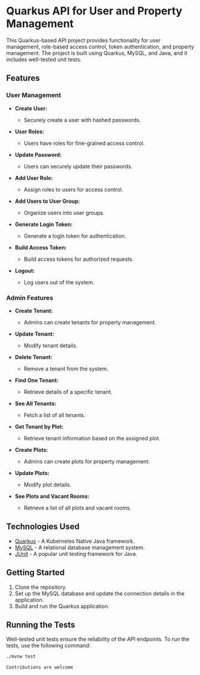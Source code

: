# Quarkus API for User and Property Management

This Quarkus-based API project provides functionality for user management, role-based access control, token authentication, and property management. The project is built using Quarkus, MySQL, and Java, and it includes well-tested unit tests.

## Features

### User Management

- **Create User:**
  - Securely create a user with hashed passwords.

- **User Roles:**
  - Users have roles for fine-grained access control.

- **Update Password:**
  - Users can securely update their passwords.

- **Add User Role:**
  - Assign roles to users for access control.

- **Add Users to User Group:**
  - Organize users into user groups.

- **Generate Login Token:**
  - Generate a login token for authentication.

- **Build Access Token:**
  - Build access tokens for authorized requests.

- **Logout:**
  - Log users out of the system.

### Admin Features

- **Create Tenant:**
  - Admins can create tenants for property management.

- **Update Tenant:**
  - Modify tenant details.

- **Delete Tenant:**
  - Remove a tenant from the system.

- **Find One Tenant:**
  - Retrieve details of a specific tenant.

- **See All Tenants:**
  - Fetch a list of all tenants.

- **Get Tenant by Plot:**
  - Retrieve tenant information based on the assigned plot.

- **Create Plots:**
  - Admins can create plots for property management.

- **Update Plots:**
  - Modify plot details.

- **See Plots and Vacant Rooms:**
  - Retrieve a list of all plots and vacant rooms.

## Technologies Used

- [Quarkus](https://quarkus.io/) - A Kubernetes Native Java framework.
- [MySQL](https://www.mysql.com/) - A relational database management system.
- [JUnit](https://junit.org/) - A popular unit testing framework for Java.

## Getting Started

1. Clone the repository.
2. Set up the MySQL database and update the connection details in the application.
3. Build and run the Quarkus application.

## Running the Tests

Well-tested unit tests ensure the reliability of the API endpoints. To run the tests, use the following command:

```bash
./mvnw test

Contributions are welcome

